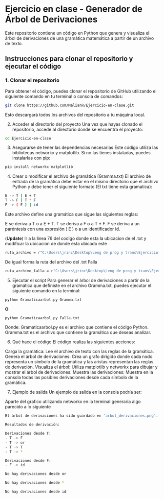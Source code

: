 # Ejercicio en clase - Generador de Árbol de Derivaciones

Este repositorio contiene un código en Python que genera y visualiza el árbol de derivaciones de una gramática matemática a partir de un archivo de texto.

## Instrucciones para clonar el repositorio y ejecutar el código

### 1. Clonar el repositorio

Para obtener el código, puedes clonar el repositorio de GitHub utilizando el siguiente comando en tu terminal o consola de comandos:

```bash
git clone https://github.com/MalianR/Ejercicio-en-clase.git
```

Esto descargará todos los archivos del repositorio a tu máquina local.

2. Acceder al directorio del proyecto
Una vez que hayas clonado el repositorio, accede al directorio donde se encuentra el proyecto:
```bash
cd Ejercicio-en-clase
```
3. Asegurarse de tener las dependencias necesarias
Este código utiliza las bibliotecas networkx y matplotlib. Si no las tienes instaladas, puedes instalarlas con pip:
```bash
pip install networkx matplotlib
```
4. Crear o modificar el archivo de gramática (Gramma.txt)
El archivo de entrada de la gramática debe estar en el mismo directorio que el archivo Python y debe tener el siguiente formato (El txt tiene esta gramatica):
```bash
E -> T | E + T
T -> F | T * F
F -> ( E ) | id
```
Este archivo define una gramática que sigue las siguientes reglas:

E se deriva a T o a E + T.
T se deriva a F o a T * F.
F se deriva a un paréntesis con una expresión ( E ) o a un identificador id.

(**Update**)
Ir a la linea 76 del codigo donde esta la ubicacion de el .txt y modificar la ubicacion de donde esta ubicado este 
```bash
ruta_archivo = r"C:\Users\jrinc\Desktop\Leng de prog y trans\Ejercicio en clase Netx\Gramaa.txt"
```
De igual forma la ruta del archivo del .txt Falla 
```bash
ruta_archivo_falla = r"C:\Users\jrinc\Desktop\Leng de prog y trans\Ejercicio en clase Netx\Falla.txt"
```
5. Ejecutar el script
Para generar el árbol de derivaciones a partir de la gramática que definiste en el archivo Gramma.txt, puedes ejecutar el siguiente comando en la terminal:
```bash
python Gramaticaarbol.py Gramma.txt
```
**O**
```bash
python Gramaticaarbol.py Falla.txt
```
Donde:
  Gramaticaarbol.py es el archivo que contiene el código Python.
  Gramma.txt es el archivo que contiene la gramática que deseas analizar.

6. Qué hace el código
El código realiza las siguientes acciones:

Carga la gramática: Lee el archivo de texto con las reglas de la gramática.
Genera el árbol de derivaciones: Crea un grafo dirigido donde cada nodo representa un símbolo de la gramática y las aristas representan las reglas de derivación.
Visualiza el árbol: Utiliza matplotlib y networkx para dibujar y mostrar el árbol de derivaciones.
Muestra las derivaciones: Muestra en la consola todas las posibles derivaciones desde cada símbolo de la gramática.

7. Ejemplo de salida
Un ejemplo de salida en la consola podría ser:

Aparte del grafico utilizando networkx en la terminal generaria algo parecido a lo siguiente 
```bash
El árbol de derivaciones ha sido guardado en 'arbol_derivaciones.png'.

Resultados de derivación:

Derivaciones desde T:
- T -> F
- T -> or
- T -> T
- T -> *

Derivaciones desde F:
- F -> id

No hay derivaciones desde or

No hay derivaciones desde *

No hay derivaciones desde id
```
